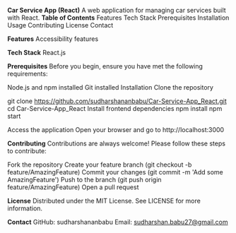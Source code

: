 **Car Service App (React)**
A web application for managing car services built with React.
**Table of Contents**
  Features
  Tech Stack
  Prerequisites
  Installation
  Usage
  Contributing
  License
  Contact

**Features**
  Accessibility features
  
**Tech Stack**
  React.js

**Prerequisites**
  Before you begin, ensure you have met the following requirements:

  Node.js and npm installed
  Git installed
  Installation
  Clone the repository

  git clone https://github.com/sudharshananbabu/Car-Service-App_React.git
  cd Car-Service-App_React
  Install frontend dependencies
  npm install
  npm start

Access the application
Open your browser and go to http://localhost:3000

**Contributing**
  Contributions are always welcome! Please follow these steps to contribute:
  
  Fork the repository
  Create your feature branch (git checkout -b feature/AmazingFeature)
  Commit your changes (git commit -m 'Add some AmazingFeature')
  Push to the branch (git push origin feature/AmazingFeature)
  Open a pull request

**License**
  Distributed under the MIT License. See LICENSE for more information.

**Contact**
  GitHub: sudharshananbabu
  Email: sudharshan.babu27@gmail.com
